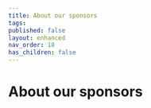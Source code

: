 ```yaml
---
title: About our sponsors
tags:
published: false
layout: enhanced
nav_order: 18
has_children: false
---
```


# About our sponsors
